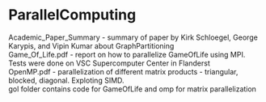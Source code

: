 # ParallelComputing

Academic_Paper_Summary - summary of paper by Kirk Schloegel, George Karypis, and Vipin Kumar about GraphPartitioning <br/>
Game_Of_Life.pdf - report on how to parallelize GameOfLife using MPI. Tests were done on VSC Supercomputer Center in Flanderst <br/>
OpenMP.pdf - parallelization of different matrix products - triangular, blocked, diagonal. Exploting SIMD. <br/>
gol folder contains code for GameOfLife and omp for matrix parallelization <br/>
